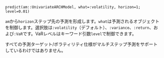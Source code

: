 ```
predict(am::UnivariateARCHModel, what=:volatility, horizon=1; level=0.01)
```

`am`から`horizon`ステップ先の予測を形成します。`what`は予測されるオブジェクトを制御します。選択肢は`:volatility`（デフォルト）、`:variance`、`:return`、および`:VaR`です。VaRレベルはキーワード引数`level`で制御できます。

すべての予測ターゲット/ボラティリティ仕様がマルチステップ予測をサポートしているわけではありません。
